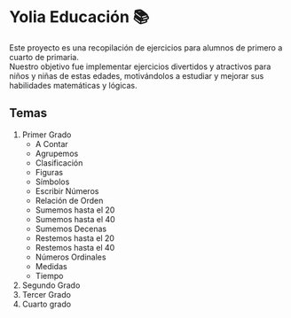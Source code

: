 # Yolia Educación 📚
Este proyecto es una recopilación de ejercicios para alumnos de primero a cuarto de primaria. <br>
Nuestro objetivo fue implementar ejercicios divertidos y atractivos para niños y niñas de estas edades, motivándolos a estudiar y mejorar sus habilidades matemáticas y lógicas. 

## Temas
1. Primer Grado
    - A Contar
    - Agrupemos
    - Clasificación
    - Figuras
    - Símbolos
    - Escribir Números
    - Relación de Orden
    - Sumemos hasta el 20
    - Sumemos hasta el 40
    - Sumemos Decenas
    - Restemos hasta el 20
    - Restemos hasta el 40
    - Números Ordinales
    - Medidas
    - Tiempo
2. Segundo Grado
3. Tercer Grado
4. Cuarto grado